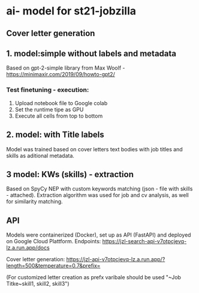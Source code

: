 # ai- model for st21-jobzilla

##  Cover letter generation

## 1. model:simple without labels and metadata

Based on gpt-2-simple library from Max Woolf - https://minimaxir.com/2019/09/howto-gpt2/

### Test finetuning - execution:

1. Upload notebook file to Google colab
2. Set the runtime tipe as GPU 
3. Execute all cells from top to bottom


## 2. model: with Title labels 
Model was trained based on cover letters text bodies with job titles and skills as aditional metadata.


##  3 model: KWs (skills) - extraction
Based on SpyCy NEP with custom keywords matching (json - file with skills - attached). 
Extraction algorithm was used for job and cv analysis, as well for similarity matching. 


## API
Models were containerized (Docker), set up as API (FastAPI) and deployed on Google Cloud Plattform.
Endpoints:  https://jzl-search-api-v7otpcjevq-lz.a.run.app/docs

Cover letter generation: https://jzl-api-v7otpcjevq-lz.a.run.app/?length=500&temperature=0.7&prefix=

(For customized letter creation as prefx varibale should be used "~Job Titke~skill1, skill2, skill3")
